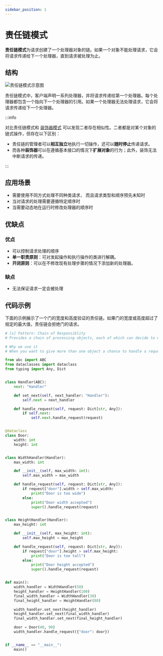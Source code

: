 ```yaml
---
sidebar_position: 1
---
```


# 责任链模式
**责任链模式**为请求创建了一个处理器对象的链。如果一个对象不能处理请求，它会将请求传递给下一个处理器，直到请求被处理为止。

## 结构

![责任链模式示意图](https://refactoringguru.cn/images/patterns/diagrams/chain-of-responsibility/structure.png)

责任链模式中，客户端声明一系列处理器，并将请求传递给第一个处理器。每个处理器都包含一个指向下一个处理器的引用。如果一个处理器无法处理请求，它会将请求传递给下一个处理器。

:::info

对比责任链模式和 [装饰器模式](./../structural/decorator.md) 可以发现二者存在相似性。二者都是对某个对象的链式操作，但存在以下区别：

- 责任链的管理者可以**相互独立**地执行一切操作，还可以**随时停止**传递请求。
- 而各种**装饰器**可以在遵循基本接口的情况下**扩展对象**的行为；此外，装饰无法中断请求的传递。

:::

## 应用场景

- 需要使用不同方式处理不同种类请求， 而且请求类型和顺序预先未知时
- 当对请求的处理需要遵循特定顺序时
- 当需要动态地在运行时修改处理器的顺序时

## 优缺点
### 优点
- 可以控制请求处理的顺序
- **单一职责原则**：可对发起操作和执行操作的类进行解耦。
- **开闭原则**：可以在不修改现有处理步骤的情况下添加新的处理器。

### 缺点
- 无法保证请求一定会被处理

## 代码示例

下面的示例展示了一个门的宽度和高度验证的责任链。如果门的宽度或高度超过了规定的最大值，责任链会拒绝门的请求。

```python
# [x] Pattern: Chain of Responsiblity
# Provides a chain of processing objects, each of which can decide to either process the request or pass it on to the next handler in the chain

# Why we use it
# When you want to give more than one object a chance to handle a request

from abc import ABC
from dataclasses import dataclass
from typing import Any, Dict


class Handler(ABC):
    next: "Handler"

    def set_next(self, next_handler: "Handler"):
        self.next = next_handler

    def handle_request(self, request: Dict[str, Any]):
        if self.next:
            self.next.handle_request(request)


@dataclass
class Door:
    width: int
    height: int


class WidthHandler(Handler):
    max_width: int

    def __init__(self, max_width: int):
        self.max_width = max_width

    def handle_request(self, request: Dict[str, Any]):
        if request["door"].width > self.max_width:
            print("Door is too wide")
        else:
            print("Door width accepted")
            super().handle_request(request)


class HeightHandler(Handler):
    max_height: int

    def __init__(self, max_height: int):
        self.max_height = max_height

    def handle_request(self, request: Dict[str, Any]):
        if request["door"].height > self.max_height:
            print("Door is too tall")
        else:
            print("Door height accepted")
            super().handle_request(request)


def main():
    width_handler = WidthHandler(50)
    height_handler = HeightHandler(100)
    final_width_handler = WidthHandler(30)
    final_height_handler = HeightHandler(80)

    width_handler.set_next(height_handler)
    height_handler.set_next(final_width_handler)
    final_width_handler.set_next(final_height_handler)

    door = Door(40, 90)
    width_handler.handle_request({"door": door})


if __name__ == "__main__":
    main()
```